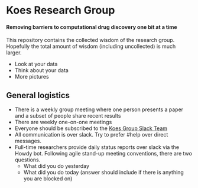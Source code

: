 # Koes Research Group
#### Removing barriers to computational drug discovery one bit at a time
This repository contains the collected wisdom of the research group.
Hopefully the total amount of wisdom (including uncollected) is much larger.

* Look at your data
* Think about your data
* More pictures

## General logistics
* There is a weekly group meeting where one person presents a paper and a subset of people share recent results
* There are weekly one-on-one meetings
* Everyone should be subscribed to the [Koes Group Slack Team](http://koesgroup.slack.com)
* All communication is over slack.  Try to prefer #help over direct messages.
* Full-time researchers provide daily status reports over slack via the Howdy bot.  Following agile stand-up meeting conventions, there are two questions.
  * What did you do yesterday
  * What did you do today (answer should include if there is anything you are blocked on)
